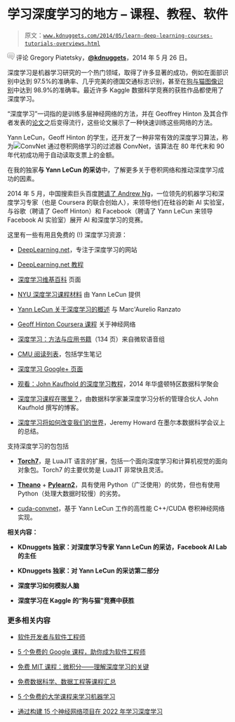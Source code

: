 # 学习深度学习的地方 – 课程、教程、软件

> 原文：[`www.kdnuggets.com/2014/05/learn-deep-learning-courses-tutorials-overviews.html`](https://www.kdnuggets.com/2014/05/learn-deep-learning-courses-tutorials-overviews.html)

![c](img/3d9c022da2d331bb56691a9617b91b90.png) 评论 Gregory Piatetsky，[**@kdnuggets**](https://twitter.com/kdnuggets)，2014 年 5 月 26 日。

深度学习是机器学习研究的一个热门领域，取得了许多显著的成功，例如在面部识别中达到 97.5%的准确率、几乎完美的德国交通标志识别，甚至在[狗与猫图像识别](https://www.kdnuggets.com/2014/05/learn-deep-learning-courses-tutorials-overviews.html)中达到 98.9%的准确率。最近许多 Kaggle 数据科学竞赛的获胜作品都使用了深度学习。

“深度学习”一词指的是训练多层神经网络的方法，并在 Geoffrey Hinton 及其合作者发表的[论文](http://www.mitpressjournals.org/doi/abs/10.1162/neco.2006.18.7.1527#.U4NC_ygvCls)之后变得流行，这些论文展示了一种快速训练这些网络的方法。

Yann LeCun，Geoff Hinton 的学生，还开发了一种非常有效的深度学习算法，称为![ConvNet 通过卷积网络学习的过滤器 ConvNet](https://code.google.com/p/cuda-convnet/)，该算法在 80 年代末和 90 年代初成功用于自动读取支票上的金额。

在我的独家**与 Yann LeCun 的采访**中，了解更多关于卷积网络和推动深度学习成功的因素。

2014 年 5 月，中国搜索巨头百度[聘请了 Andrew Ng](http://www.technologyreview.com/news/527301/chinese-search-giant-baidu-hires-man-behind-the-google-brain/)，一位领先的机器学习和深度学习专家（也是 Coursera 的联合创始人），来领导他们在硅谷的新 AI 实验室，与谷歌（聘请了 Geoff Hinton）和 Facebook（聘请了 Yann LeCun 来领导 Facebook AI 实验室）展开 AI 和深度学习的竞赛。

这里有一些有用且免费的 (!) 深度学习资源：

+   [DeepLearning.net](http://deeplearning.net)，专注于深度学习的网站

+   [DeepLearning.net 教程](http://deeplearning.net/reading-list/tutorials/)

+   [深度学习维基百科](https://en.wikipedia.org/wiki/Deep_learning) 页面

+   [NYU 深度学习课程材料](http://cilvr.cs.nyu.edu/doku.php?id=deeplearning:slides:start) 由 Yann LeCun 提供

+   [Yann LeCun 关于深度学习的概述](http://techtalks.tv/talks/deep-learning/58122/) 与 Marc'Aurelio Ranzato

+   [Geoff Hinton Coursera 课程](https://www.coursera.org/course/neuralnets) 关于神经网络

+   [深度学习：方法与应用书籍](http://research.microsoft.com/apps/pubs/?id=209355)（134 页）来自微软语音组

+   [CMU 阅读列表](http://deeplearning.cs.cmu.edu/)，包括学生笔记

+   [深度学习 Google+ 页面](https://plus.google.com/communities/112866381580457264725)

+   [观看：John Kaufhold 的深度学习教程](https://www.youtube.com/watch?v=T0FEZYZqqV8&feature=youtu.be)，2014 年华盛顿特区数据科学聚会

+   [深度学习课程在哪里？](http://datacommunitydc.org/blog/2014/05/deep-learning-courses/)，由数据科学家兼深度学习分析的管理合伙人 John Kaufhold 撰写的博客。

+   [深度学习将如何改变我们的世界](http://takeagile.com/2014/05/17/how-deep-learning-will-change-our-world-melbourne-data-science-jeremy-howard/)，Jeremy Howard 在墨尔本数据科学会议上的总结。

支持深度学习的包包括

+   [**Torch7**](http://torch.ch/)，是 LuaJIT 语言的扩展，包括一个面向深度学习和计算机视觉的面向对象包。Torch7 的主要优势是 LuaJIT 非常快且灵活。

+   [**Theano**](http://deeplearning.net/software/theano/) + [**Pylearn2**](https://github.com/lisa-lab/pylearn2)，具有使用 Python（广泛使用）的优势，但也有使用 Python（处理大数据时较慢）的劣势。

+   [cuda-convnet](https://code.google.com/p/cuda-convnet/)，基于 Yann LeCun 工作的高性能 C++/CUDA 卷积神经网络实现。

**相关内容：**

+   **KDnuggets 独家：对深度学习专家 Yann LeCun 的采访，Facebook AI Lab 的主任**

+   **KDnuggets 独家：对 Yann LeCun 的采访第二部分**

+   **深度学习如何模拟人脑**

+   **深度学习在 Kaggle 的“狗与猫”竞赛中获胜**

### 更多相关内容

+   [软件开发者与软件工程师](https://www.kdnuggets.com/2022/05/software-developer-software-engineer.html)

+   [5 个免费的 Google 课程，助你成为软件工程师](https://www.kdnuggets.com/5-free-google-courses-to-become-a-software-engineer)

+   [免费 MIT 课程：微积分——理解深度学习的关键](https://www.kdnuggets.com/2020/07/free-mit-courses-calculus-key-deep-learning.html)

+   [免费数据科学、数据工程等课程汇总](https://www.kdnuggets.com/collection-of-free-courses-to-learn-data-science-data-engineering-machine-learning-mlops-and-llmops)

+   [5 个免费的大学课程来学习机器学习](https://www.kdnuggets.com/5-free-university-courses-to-learn-machine-learning)

+   [通过构建 15 个神经网络项目在 2022 年学习深度学习](https://www.kdnuggets.com/2022/01/15-neural-network-projects-build-2022.html)
